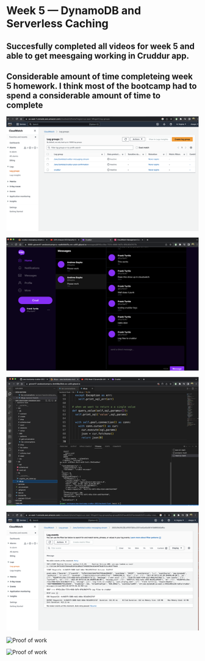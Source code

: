# Week 5 — DynamoDB and Serverless Caching
## Succesfully completed all videos for week 5 and able to get meesgaing working in Cruddur app.
## Considerable amount of time completeing week 5 homework. I think most of the bootcamp had to spend a considerable amount of time to complete

![Proof of work](assets%20week%205/Cloudwatch%20cruddur%20meesaging%20%20week%205stream.png)

![Proof of work](assets%20week%205/Cruddur%20Messages%20working%20week%205.png)

![Proof of work](assets%20week%205/List-Conversations%20week%205.png)

![Proof of work](assets%20week%205/Log%20files%20for%20Messaging%20Sttream%20week%205.png)

![Proof of work]()

![Proof of work]()
